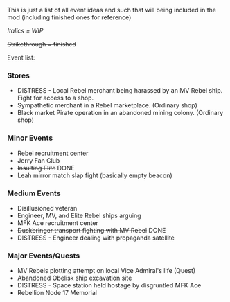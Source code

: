 This is just a list of all event ideas and such that will being included in the mod (including finished ones for reference)

*Italics = WIP*

~~Strikethrough = finished~~

Event list:

### Stores

* DISTRESS - Local Rebel merchant being harassed by an MV Rebel ship. Fight for access to a shop.
* Sympathetic merchant in a Rebel marketplace. (Ordinary shop)
* Black market Pirate operation in an abandoned mining colony. (Ordinary shop)

### Minor Events

* Rebel recruitment center
* Jerry Fan Club
* ~~Insulting Elite~~ DONE
* Leah mirror match slap fight (basically empty beacon)

### Medium Events

* Disillusioned veteran 
* Engineer, MV, and Elite Rebel ships arguing
* MFK Ace recruitment center
* ~~Duskbringer transport fighting with MV Rebel~~ DONE 
* DISTRESS - Engineer dealing with propaganda satellite

### Major Events/Quests

* MV Rebels plotting attempt on local Vice Admiral's life (Quest)
* Abandoned Obelisk ship excavation site
* DISTRESS - Space station held hostage by disgruntled MFK Ace
* Rebellion Node 17 Memorial
